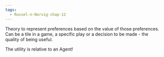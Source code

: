 ```yaml
---
tags:
  - Russel-n-Norvig-chap-12
---
```


Theory to represent preferences based on the value of those preferences. Can be a tile in a game, a specific play or a decision to be made - the quality of being useful.

The utility is relative to an Agent!